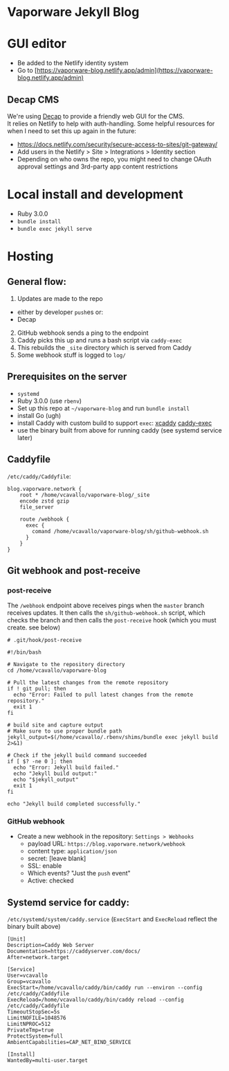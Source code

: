 # Vaporware Jekyll Blog

# GUI editor

- Be added to the Netlify identity system
- Go to [https://vaporware-blog.netlify.app/admin](https://vaporware-blog.netlify.app/admin)

## Decap CMS

We're using [Decap](https://decapcms.org/) to provide a friendly web GUI for the CMS.  
It relies on Netlify to help with auth-handling. Some helpful resources for when
I need to set this up again in the future:

- https://docs.netlify.com/security/secure-access-to-sites/git-gateway/
- Add users in the Netlify > Site > Integrations > Identity section
- Depending on who owns the repo, you might need to change OAuth
  approval settings and 3rd-party app content restrictions

# Local install and development

- Ruby 3.0.0
- `bundle install`
- `bundle exec jekyll serve`

# Hosting

## General flow:

1. Updates are made to the repo
  - either by developer `push`es or:
  - Decap
2. GitHub webhook sends a ping to the endpoint
3. Caddy picks this up and runs a bash script via `caddy-exec`
4. This rebuilds the `_site` directory which is served from Caddy
5. Some webhook stuff is logged to `log/`

## Prerequisites on the server

- `systemd`
- Ruby 3.0.0 (use `rbenv`)
- Set up this repo at `~/vaporware-blog` and run `bundle install`
- install Go (ugh)
- install Caddy with custom build to support `exec`:
  [xcaddy](https://github.com/caddyserver/xcaddy)
  [caddy-exec](https://github.com/abiosoft/caddy-exec)
- use the binary built from above for running caddy (see systemd service
  later)

## Caddyfile

`/etc/caddy/Caddyfile`:

```
blog.vaporware.network {
    root * /home/vcavallo/vaporware-blog/_site
    encode zstd gzip
    file_server

    route /webhook {
      exec {
        comand /home/vcavallo/vaporware-blog/sh/github-webhook.sh
      }
    }
}
```

## Git webhook and post-receive

### post-receive

The `/webhook` endpoint above receives pings when the `master` branch
receives updates.  It then calls the `sh/github-webhook.sh` script,
which checks the branch and then calls the `post-receive` hook (which
you must create. see below)

```
# .git/hook/post-receive

#!/bin/bash

# Navigate to the repository directory
cd /home/vcavallo/vaporware-blog

# Pull the latest changes from the remote repository
if ! git pull; then
  echo "Error: Failed to pull latest changes from the remote repository."
  exit 1
fi

# build site and capture output
# Make sure to use proper bundle path
jekyll_output=$(/home/vcavallo/.rbenv/shims/bundle exec jekyll build 2>&1)

# Check if the jekyll build command succeeded
if [ $? -ne 0 ]; then
  echo "Error: Jekyll build failed."
  echo "Jekyll build output:"
  echo "$jekyll_output"
  exit 1
fi

echo "Jekyll build completed successfully."
```

### GitHub webhook

- Create a new webhook in the repository: `Settings > Webhooks`
  - payload URL: `https://blog.vaporware.network/webhook`
  - content type: `application/json`
  - secret: [leave blank]
  - SSL: enable
  - Which events? "Just the `push` event"
  - Active: checked


## Systemd service for caddy:

`/etc/systemd/system/caddy.service` (`ExecStart` and `ExecReload` reflect the binary built above)

```
[Unit]
Description=Caddy Web Server
Documentation=https://caddyserver.com/docs/
After=network.target

[Service]
User=vcavallo
Group=vcavallo
ExecStart=/home/vcavallo/caddy/bin/caddy run --environ --config /etc/caddy/Caddyfile
ExecReload=/home/vcavallo/caddy/bin/caddy reload --config /etc/caddy/Caddyfile
TimeoutStopSec=5s
LimitNOFILE=1048576
LimitNPROC=512
PrivateTmp=true
ProtectSystem=full
AmbientCapabilities=CAP_NET_BIND_SERVICE

[Install]
WantedBy=multi-user.target
```
